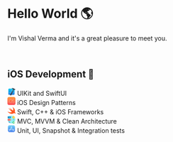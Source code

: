 # Hello World 🌎

I'm Vishal Verma and it's a great pleasure to meet you.
&nbsp;

&nbsp;

## **iOS Development** **📱** ##

<img src="https://github.com/vishalverma865/vishalverma865/blob/main/Xcode.png" alt="Alt Text" width="18"> UIKit and SwiftUI<br/>
 <img src="https://github.com/vishalverma865/vishalverma865/blob/main/ios.png" alt="Alt Text" width="18"> iOS Design Patterns <br/>
<img src="https://github.com/vishalverma865/vishalverma865/blob/main/Swift.png" alt="Alt Text" width="18">  Swift, C++ & iOS Frameworks  <br/>
 <img src="https://github.com/vishalverma865/vishalverma865/blob/main/Design.png" alt="Alt Text" width="18"> MVC, MVVM & Clean Architecture <br/>
<img src="https://github.com/vishalverma865/vishalverma865/blob/main/App%20Store.png" alt="Alt Text" width="18"> Unit, UI, Snapshot & Integration tests <br/>
